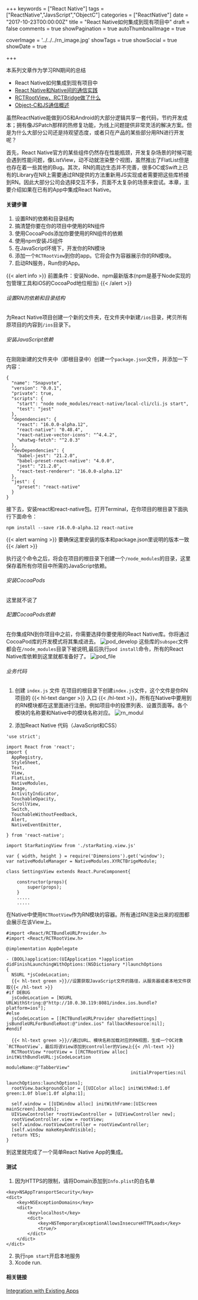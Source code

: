 +++
keywords = ["React Native"]
tags = ["ReactNative","JavsScript","ObjectC"]
categories = ["ReactNative"]
date = "2017-10-23T00:00:00Z"
title = "React Native如何集成到现有项目中"
draft = false
comments = true
showPagination = true
autoThumbnailImage = true

coverImage = '../../../rn_image.jpg'
showTags = true
showSocial = true
showDate = true

+++
<!-- thumbnailImage = 'rn_thumbnailImage.jpeg'
thumbnailImagePosition = 'bottom' -->

本系列文章作为学习RN期间的总结

- React Native如何集成到现有项目中
- [React Native和Native间的通信实践](https://linkrober.github.io/bookshelf/2017/10/react-native%E5%92%8Cnative%E9%97%B4%E7%9A%84%E9%80%9A%E4%BF%A1/)
- [RCTRootView、RCTBridge做了什么](https://linkrober.github.io/bookshelf/2017/10/rctrootviewrctbridge%E5%81%9A%E4%BA%86%E4%BB%80%E4%B9%88/)
- [Object-C和JS通信概述](https://linkrober.github.io/bookshelf/2017/12/native%E5%92%8Cjs%E9%80%9A%E4%BF%A1%E6%A6%82%E8%BF%B0/)



<!--more-->


虽然ReactNative能做到iOS和Android的大部分逻辑共享一套代码，节约开发成本；拥有像JSPatch那样的热修复功能，为线上问题提供非常灵活的解决方案。但是为什么大部分公司还是持观望态度，或者只在产品的某些部分用RN进行开发呢？

首先，React Native官方的某些组件仍然存在性能瓶颈，开发复杂场景的时候可能会遇到性能问题，像ListView，动不动就渲染整个视图，虽然推出了FlatList但是也存在着一些其他的Bug。其次，RN的周边生态并不完善，很多OC或Swift上已有的Library在NR上需要通过RN提供的方法重新用JS实现或者需要把这些库桥接到RN。因此大部分公司会选择交互不多，页面不太复杂的场景来尝试。本章，主要介绍如果在已有的App中集成React Native。


#### 关键步骤
1. 设置RN的依赖和目录结构
2. 搞清楚你要在你的项目中使用的RN组件
3. 使用CocoaPods添加你要使用的RN组件的依赖
4. 使用npm安装JS组件
5. 在JavaScript环境下，开发你的RN模块
6. 添加一个`RCTRootView`到你的app。它将会作为容器展示你的RN模块。
7. 启动RN服务，Run你的App。

{{< alert info >}}
前置条件：安装Node、npm最新版本(npm是基于Node实现的包管理工具和iOS的CocoaPod地位相当)
{{< /alert >}}

###### 设置RN的依赖和目录结构
为React Native项目创建一个新的文件夹，在文件夹中新建`/ios`目录，拷贝所有原项目的内容到`/ios`目录下。

###### 安装JavaScript依赖
在刚刚新建的文件夹中（即根目录中）创建一个`package.json`文件，并添加一下内容：
```
{
  "name": "Snapvote",
  "version": "0.0.1",
  "private": true,
  "scripts": {
    "start": "node node_modules/react-native/local-cli/cli.js start",
    "test": "jest"
  },
  "dependencies": {
    "react": "16.0.0-alpha.12",
    "react-native": "0.48.4",
    "react-native-vector-icons": "^4.4.2",
    "whatwg-fetch": "^2.0.3"
  },
  "devDependencies": {
    "babel-jest": "21.2.0",
    "babel-preset-react-native": "4.0.0",
    "jest": "21.2.0",
    "react-test-renderer": "16.0.0-alpha.12"
  },
  "jest": {
    "preset": "react-native"
  }
}
```
接下去，安装react和react-native包。打开Terminal，在你项目的根目录下面执行下面命令：
```
npm install --save r16.0.0-alpha.12 react-native
```

{{< alert warning >}}
要确保这里安装的版本和package.json里说明的版本一致
{{< /alert >}}

执行这个命令之后，将会在项目的根目录下创建一个`/node_modules`的目录，这里保存着所有你项目中所需的JavaScript依赖。

###### 安装CocoaPods

这里就不说了

###### 配置CocoaPods依赖
在你集成RN到你项目中之前，你需要选择你要使用的React Native库。你将通过CocoaPod库的开发模式将其集成进去。
![pod_develop](../../../pod_develop.png)
这些库的`subspec`文件都会在`/node_modules`目录下被说明,最后执行`pod install`命令，所有的React Native库依赖到这里就都准备好了。
![pod_file](../../../pod_file.png)

###### 业务代码
1. 创建 `index.js` 文件
在项目的根目录下创建`index.js`文件，这个文件是你RN项目的
{{< hl-text danger >}}
入口
{{< /hl-text >}}，所有在Native中要用到的RN模块都在这里面进行注册。例如项目中的投票列表、设置页面等。各个模块的名称要和Native中的模块名称对应。
![rn_modul](../../../rn_modul.png)

2. 添加React Native 代码（JavaScript和CSS）

```
'use strict';

import React from 'react';
import {
  AppRegistry,
  StyleSheet,
  Text,
  View,
  FlatList,
  NativeModules,
  Image,
  ActivityIndicator,
  TouchableOpacity,
  ScrollView,
  Switch,
  TouchableWithoutFeedback,
  Alert,
  NativeEventEmitter,
  
} from 'react-native';

import StarRatingView from './starRating.view.js'

var { width, height } = require('Dimensions').get('window');
var nativeModuleManager = NativeModules.XYRCTBrigeModule;

class SettingsView extends React.PureComponent{

    constructor(props){
        super(props);
    }
    .....
    .....
```
在Native中使用`RCTRootView`作为RN模块的容器。所有通过RN渲染出来的视图都会展示在该View上。

```
#import <React/RCTBundleURLProvider.h>
#import <React/RCTRootView.h>

@implementation AppDelegate

- (BOOL)application:(UIApplication *)application didFinishLaunchingWithOptions:(NSDictionary *)launchOptions
{
  NSURL *jsCodeLocation;
  {{< hl-text green >}}//设置获取JavaScript文件的路径，从服务器或者本地文件获取{{< /hl-text >}}
#if DEBUG
  jsCodeLocation = [NSURL URLWithString:@"http://10.0.30.119:8081/index.ios.bundle?platform=ios"];
#else
  jsCodeLocation = [[RCTBundleURLProvider sharedSettings] jsBundleURLForBundleRoot:@"index.ios" fallbackResource:nil];
#endif
  
  {{< hl-text green >}}//通过URL、模块名称加载对应的RN视图，生成一个OC对象`RCTRootView`，最后将该View添加到controller的View上{{< /hl-text >}}
  RCTRootView *rootView = [[RCTRootView alloc] initWithBundleURL:jsCodeLocation
                                                      moduleName:@"TabberView"
                                               initialProperties:nil
                                                   launchOptions:launchOptions];
  rootView.backgroundColor = [[UIColor alloc] initWithRed:1.0f green:1.0f blue:1.0f alpha:1];
  
  self.window = [[UIWindow alloc] initWithFrame:[UIScreen mainScreen].bounds];
  UIViewController *rootViewController = [UIViewController new];
  rootViewController.view = rootView;
  self.window.rootViewController = rootViewController;
  [self.window makeKeyAndVisible];
  return YES;
}
```
到这里就完成了一个简单React Native App的集成。

#### 测试
1. 因为HTTPS的限制，请将Domain添加到`Info.plist`的白名单
```
<key>NSAppTransportSecurity</key>
<dict>
    <key>NSExceptionDomains</key>
    <dict>
        <key>localhost</key>
        <dict>
            <key>NSTemporaryExceptionAllowsInsecureHTTPLoads</key>
            <true/>
        </dict>
    </dict>
</dict>
```
2. 执行`npm start`开启本地服务
3. Xcode run.

#### 相关链接
[Integration with Existing Apps](https://facebook.github.io/react-native/docs/integration-with-existing-apps.html)
